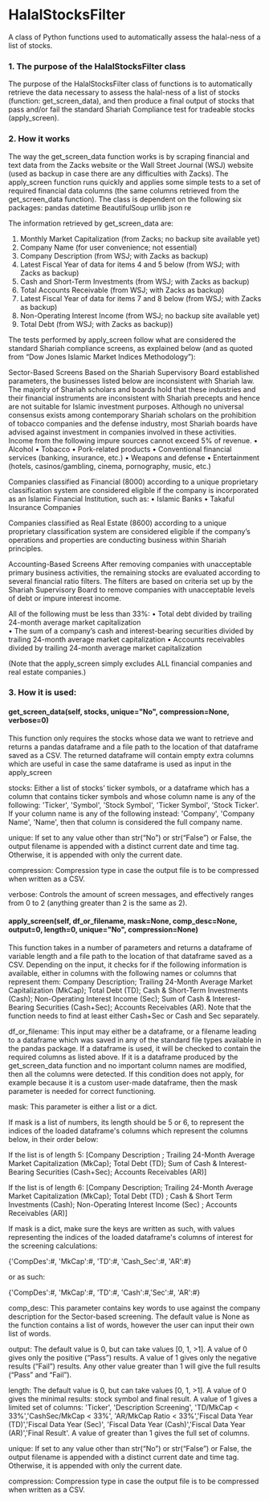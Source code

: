 # HalalStocksFilter
A class of Python functions used to automatically assess the halal-ness of a list of stocks.


### 1. The purpose of the HalalStocksFilter class

The purpose of the HalalStocksFilter class of functions is to automatically retrieve the data necessary to assess the halal-ness of a list of stocks (function: get_screen_data), and then produce a final output of stocks that pass and/or fail the standard Shariah Compliance test for tradeable stocks (apply_screen).


### 2. How it works

The way the get_screen_data function works is by scraping financial and text data from the Zacks website or the Wall Street Journal (WSJ) website (used as backup in case there are any difficulties with Zacks). 
The apply_screen function runs quickly and applies some simple tests to a set of required financial data columns (the same columns retrieved from the get_screen_data function). 
The class is dependent on the following six packages:
pandas
datetime
BeautifulSoup
urllib
json
re

The information retrieved by get_screen_data are:
1)	Monthly Market Capitalization (from Zacks; no backup site available yet)
2)	Company Name (for user convenience; not essential)
3)	Company Description (from WSJ; with Zacks as backup)
4)	Latest Fiscal Year of data for items 4 and 5 below (from WSJ; with Zacks as backup)
5)	Cash and Short-Term Investments (from WSJ; with Zacks as backup)
6)	Total Accounts Receivable (from WSJ; with Zacks as backup)
7)	Latest Fiscal Year of data for items 7 and 8 below (from WSJ; with Zacks as backup)
8)	Non-Operating Interest Income (from WSJ; no backup site available yet)
9)	Total Debt (from WSJ; with Zacks as backup))


The tests performed by apply_screen follow what are considered the standard Shariah compliance screens, as explained below (and as quoted from “Dow Jones Islamic Market Indices Methodology”): 

Sector-Based Screens
Based on the Shariah Supervisory Board established parameters, the businesses listed below are inconsistent with Shariah law. The majority of Shariah scholars and boards hold that these industries and their financial instruments are inconsistent with Shariah precepts and hence are not suitable for Islamic investment purposes. Although no universal consensus exists among contemporary Shariah scholars on the prohibition of tobacco companies and the defense industry, most Shariah boards have advised against investment in companies involved in these activities. Income from the following impure sources cannot exceed 5% of revenue.
•     Alcohol
•     Tobacco
•     Pork-related products
•     Conventional financial services (banking, insurance, etc.)
•     Weapons and defense
•     Entertainment (hotels, casinos/gambling, cinema, pornography, music, etc.)

Companies classified as Financial (8000) according to a unique proprietary classification
system are considered eligible if the company is incorporated as an Islamic Financial
Institution, such as:
•     Islamic Banks
•     Takaful Insurance Companies

Companies classified as Real Estate (8600) according to a unique proprietary
classification system are considered eligible if the company’s operations and properties
are conducting business within Shariah principles.

Accounting-Based Screens
After removing companies with unacceptable primary business activities, the remaining stocks are evaluated according to several financial ratio filters. The filters are based on criteria set up by the Shariah Supervisory Board to remove companies with unacceptable levels of debt or impure interest income. 
  
All of the following must be less than 33%: 
•     Total debt divided by trailing 24-month average market capitalization  
•     The sum of a company’s cash and interest-bearing securities divided by trailing 24-month average market capitalization 
•     Accounts receivables divided by trailing 24-month average market capitalization 
 

(Note that the apply_screen simply excludes ALL financial companies and real estate companies.)
 

### 3. How it is used:

#### get_screen_data(self, stocks, unique="No",  compression=None, verbose=0)

This function only requires the stocks whose data we want to retrieve and returns a pandas dataframe and a file path to the location of that dataframe saved as a CSV. The returned dataframe will contain empty extra columns which are useful in case the same dataframe is used as input in the apply_screen

stocks: Either a list of stocks’ ticker symbols, or a dataframe which has a column that contains ticker symbols and whose column name is any of the following: 'Ticker', 'Symbol', 'Stock Symbol', 'Ticker Symbol', 'Stock Ticker'. If your column name is any of the following instead: 'Company', 'Company Name', 'Name', then that column is considered the full company name.

unique: If set to any value other than str(“No”) or str(“False”) or False, the output filename is appended with a distinct current date and time tag. Otherwise, it is appended with only the current date.

compression: Compression type in case the output file is to be compressed when written as a CSV.

verbose: Controls the amount of screen messages, and effectively ranges from 0 to 2 (anything greater than 2 is the same as 2).





#### apply_screen(self, df_or_filename, mask=None, comp_desc=None, output=0, length=0, unique="No",  compression=None)

This function takes in a number of parameters and returns a dataframe of variable length and a file path to the location of that dataframe saved as a CSV. Depending on the input, it checks for if the following information is available, either in columns with the following names or columns that represent them: Company Description; Trailing 24-Month Average Market Capitalization (MkCap); Total Debt (TD); Cash & Short-Term Investments (Cash); Non-Operating Interest Income (Sec); Sum of Cash & Interest-Bearing Securities (Cash+Sec); Accounts Receivables (AR).
Note that the function needs to find at least either Cash+Sec or Cash and Sec separately.

df_or_filename: This input may either be a dataframe, or a filename leading to a dataframe which was saved in any of the standard file types available in the pandas package. If a dataframe is used, it will be checked to contain the required columns as listed above. If it is a dataframe produced by the get_screen_data function and no important column names are modified, then all the columns were detected. If this condition does not apply, for example because it is a custom user-made dataframe, then the mask parameter is needed for correct functioning.


mask: This parameter is either a list or a dict.

If mask is a list of numbers, its length should be 5 or 6, to represent the indices of the loaded dataframe's columns which represent the columns below, in their order below:

If the list is of length 5:
[Company Description ; Trailing 24-Month Average Market Capitalization (MkCap); Total Debt (TD); Sum of Cash & Interest-Bearing Securities (Cash+Sec); Accounts Receivables (AR)]

If the list is of length 6:
[Company Description; Trailing 24-Month Average Market Capitalization (MkCap); Total Debt (TD) ; Cash & Short Term Investments (Cash); Non-Operating Interest Income (Sec) ; Accounts Receivables (AR)]

If mask is a dict, make sure the keys are written as such, with values representing the indices of the loaded dataframe's columns of interest for the screening calculations:

{'CompDes':#, 'MkCap':#, 'TD':#, 'Cash_Sec':#, 'AR':#}

or as such:

{'CompDes':#, 'MkCap':#, 'TD':#, 'Cash':#,'Sec':#, 'AR':#}


comp_desc: This parameter contains key words to use against the company description for the Sector-based screening. The default value is None as the function contains a list of words, however the user can input their own list of words.


output: The default value is 0, but can take values [0, 1, >1]. A value of 0 gives only the positive (“Pass”) results. A value of 1 gives only the negative results (“Fail”) results. Any other value greater than 1 will give the full results (“Pass” and “Fail”).


length: The default value is 0, but can take values [0, 1, >1]. A value of 0 gives the minimal results: stock symbol and final result. A value of 1 gives a limited set of columns: 'Ticker', 'Description Screening', 'TD/MkCap < 33%','CashSec/MkCap < 33%', 'AR/MkCap Ratio < 33%','Fiscal Data Year (TD)','Fiscal Data Year (Sec)', 'Fiscal Data Year (Cash)','Fiscal Data Year (AR)','Final Result'. A value of greater than 1 gives the full set of columns.

unique: If set to any value other than str(“No”) or str(“False”) or False, the output filename is appended with a distinct current date and time tag. Otherwise, it is appended with only the current date.

compression: Compression type in case the output file is to be compressed when written as a CSV.

